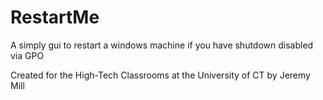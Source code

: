 # RestartMe
A simply gui to restart a windows machine if you have shutdown disabled via GPO

Created for the High-Tech Classrooms at the University of CT by Jeremy Mill
